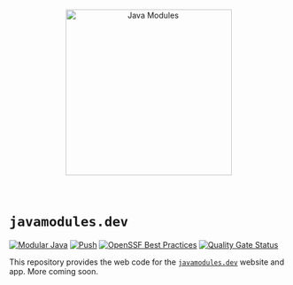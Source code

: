 <br />
<p align="center">
  <picture>
    <source media="(prefers-color-scheme: dark)" srcset="https://javamodules.dev/assets/img/modular-java-banner-txdark-lg.png">
    <img height=300 alt="Java Modules" src="https://javamodules.dev/assets/img/modular-java-banner-txlight-lg.png">
  </picture>
</p>
<br />

# `javamodules.dev`

[![Modular Java](https://img.shields.io/badge/Modular%20Java-white?logoColor=F80000&logo=oracle)](https://javamodules.dev)
[![Push](https://github.com/javamodules/javamodules.dev/actions/workflows/on.push.yml/badge.svg)](https://github.com/javamodules/javamodules.dev/actions/workflows/on.push.yml)
[![OpenSSF Best Practices](https://www.bestpractices.dev/projects/8676/badge)](https://www.bestpractices.dev/projects/8676)
[![Quality Gate Status](https://sonarcloud.io/api/project_badges/measure?project=javamodules_javamodules.dev&metric=alert_status)](https://sonarcloud.io/summary/new_code?id=javamodules_javamodules.dev)

This repository provides the web code for the [`javamodules.dev`](https://javamodules.dev) website and app. More coming soon.
